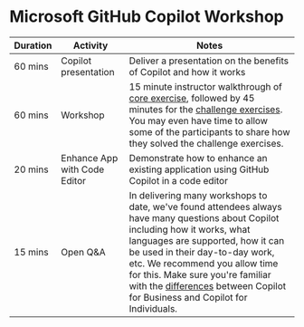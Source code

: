 # Microsoft GitHub Copilot Workshop


Duration | Activity | Notes
--- | --- | ---
60 mins | Copilot presentation | Deliver a presentation on the benefits of Copilot and how it works
60 mins | Workshop | 15 minute instructor walkthrough of [core exercise](<./2. core exercises.md>), followed by 45 minutes for the [challenge exercises](<./3. challenge exercises.md>). You may even have time to allow some of the participants to share how they solved the challenge exercises.
20 mins | Enhance App with Code Editor | Demonstrate how to enhance an existing application using GitHub Copilot in a code editor
15 mins | Open Q&A | In delivering many workshops to date, we've found attendees always have many questions about Copilot including how it works, what languages are supported, how it can be used in their day-to-day work, etc. We recommend you allow time for this. Make sure you're familiar with the [differences](https://github.com/features/copilot#pricing) between Copilot for Business and Copilot for Individuals.